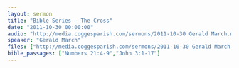 ```yaml
---
layout: sermon
title: "Bible Series - The Cross"
date: "2011-10-30 00:00:00"
audio: "http://media.coggesparish.com/sermons/2011-10-30 Gerald March.mp3"
speaker: "Gerald March"
files: ["http://media.coggesparish.com/sermons/2011-10-30 Gerald March.pdf"]
bible_passages: ["Numbers 21:4-9","John 3:1-17"]
---
```

